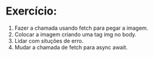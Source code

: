 # Exercício:
01. Fazer a chamada usando fetch para pegar a imagem.
02. Colocar a imagem criando uma tag img no body.
03. Lidar com situções de erro.
04. Mudar a chamada de fetch para async await.
